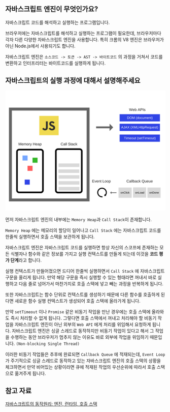 ## 자바스크립트 엔진이 무엇인가요?
자바스크립트 코드를 해석하고 실행하는 프로그램입니다. 

브라우저에는 자바스크립트를 해석하고 실행하는 프로그램이 필요한데, 브라우저마다 각자 다른 다양한 자바스크립트 엔진을 사용합니다. 특히 크롬의 V8 엔진은 브라우저가 아닌 Node.js에서 사용되기도 합니다.  

자바스크립트 엔진은 `소스코드 -> 토큰 -> AST -> 바이트코드` 의 과정을 거쳐서 코드를 변환하고 인터프리터는 바이트코드를 실행하게 됩니다.  

## 자바스크립트의 실행 과정에 대해서 설명해주세요
![js-engine-runtime](./js-engine-runtime.png)

먼저 자바스크립트 엔진의 내부에는 `Memory Heap`과 `Call Stack`이 존재합니다.  

`Memory Heap` 에는 메모리의 할당이 일어나고 `Call Stack` 에는 자바스크립트 코드를 한줄씩 실행하면서 호출 스택을 보관하게 됩니다.  

자바스크립트 엔진은 자바스크립트 코드를 실행하면 항상 자신의 스코프에 존재하는 모든 식별자나 함수와 같은 정보를 가지고 실행 컨텍스트를 만들게 되는데 이것을 **코드 평가 단계**라고 합니다.  

실행 컨텍스트가 만들어졌으면 드디어 한줄씩 실행하면서 `Call Stack` 에 자바스크립트 구문을 올리게 됩니다. 만약 해당 구문을 즉시 실행할 수 있는 형태라면 꺼내서 바로 실행하고 다음 줄로 넘어가서 마찬가지로 호출 스택에 넣고 빼는 과정을 반복하게 됩니다.  

또한 자바스크립트는 함수 단위로 컨텍스트를 생성하기 때문에 다른 함수를 호출하게 된다면 새로운 함수 실행 컨텍스트가 생성되어 호출 스택에 올라가게 됩니다.

만약 `setTimeout` 이나 `Promise` 같은 비동기 작업을 만난 경우에는 호출 스택에 올라와도 즉시 처리할 수 없게 됩니다. 그렇다면 호출 스택에서 꺼내고 처리해야 할 비동기 작업을 자바스크립트 엔진이 아닌 외부의 `Web API` 에게 처리를 위임해서 요청하게 됩니다. 자바스크립트 엔진은 싱글 스레드로 동작하지만 비동기 작업이 있다고 해서 그 작업을 수행하는 동안 브라우저가 멈추지 않는 이유도 바로 외부에 작업을 위임하기 때문입니다. `(Non-blocking Single Thread)`  

이러한 비동기 작업들은 추후에 완료되면 `Callback Queue` 에 적재되는데, `Event Loop` 가 주기적으로 싱글 스레드로 동작하고 있는 자바스크립트 엔진의 호출 스택의 상황을 체크하면서 만약 비어있는 상황이라면 큐에 적재된 작업의 우선순위에 따라서 호출 스택으로 옮겨주게 됩니다.

## 참고 자료
[자바스크립트의 동작원리: 엔진, 런타임, 호출 스택](https://joshua1988.github.io/web-development/translation/javascript/how-js-works-inside-engine/)  